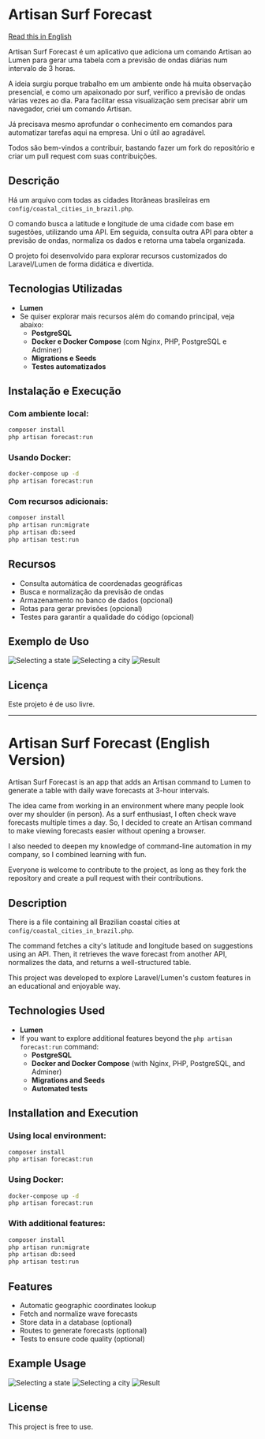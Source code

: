 # Artisan Surf Forecast

[Read this in English](#artisan-surf-forecast-english-version)

Artisan Surf Forecast é um aplicativo que adiciona um comando Artisan ao Lumen para gerar uma tabela com a previsão de ondas diárias num intervalo de 3 horas.

A ideia surgiu porque trabalho em um ambiente onde há muita observação presencial, e como um apaixonado por surf, verifico a previsão de ondas várias vezes ao dia. Para facilitar essa visualização sem precisar abrir um navegador, criei um comando Artisan.

Já precisava mesmo aprofundar o conhecimento em comandos para automatizar tarefas aqui na empresa. Uni o útil ao agradável.

Todos são bem-vindos a contribuir, bastando fazer um fork do repositório e criar um pull request com suas contribuições.

## Descrição

Há um arquivo com todas as cidades litorâneas brasileiras em `config/coastal_cities_in_brazil.php`.

O comando busca a latitude e longitude de uma cidade com base em sugestões, utilizando uma API. Em seguida, consulta outra API para obter a previsão de ondas, normaliza os dados e retorna uma tabela organizada.

O projeto foi desenvolvido para explorar recursos customizados do Laravel/Lumen de forma didática e divertida.

## Tecnologias Utilizadas

- **Lumen**
- Se quiser explorar mais recursos além do comando principal, veja abaixo:
    - **PostgreSQL**
    - **Docker e Docker Compose** (com Nginx, PHP, PostgreSQL e Adminer)
    - **Migrations e Seeds**
    - **Testes automatizados**

## Instalação e Execução

### Com ambiente local:
```sh
composer install
php artisan forecast:run
```

### Usando Docker:
```sh
docker-compose up -d
php artisan forecast:run
```

### Com recursos adicionais:
```sh
composer install
php artisan run:migrate
php artisan db:seed
php artisan test:run
```

## Recursos
- Consulta automática de coordenadas geográficas
- Busca e normalização da previsão de ondas
- Armazenamento no banco de dados (opcional)
- Rotas para gerar previsões (opcional)
- Testes para garantir a qualidade do código (opcional)

## Exemplo de Uso
![Selecting a state](/public/examples/state.png)
![Selecting a city](/public/examples/city.png)
![Result](/public/examples/table.png)

## Licença
Este projeto é de uso livre.

---

# Artisan Surf Forecast (English Version)

Artisan Surf Forecast is an app that adds an Artisan command to Lumen to generate a table with daily wave forecasts at 3-hour intervals.

The idea came from working in an environment where many people look over my shoulder (in person). As a surf enthusiast, I often check wave forecasts multiple times a day. So, I decided to create an Artisan command to make viewing forecasts easier without opening a browser.

I also needed to deepen my knowledge of command-line automation in my company, so I combined learning with fun.

Everyone is welcome to contribute to the project, as long as they fork the repository and create a pull request with their contributions.

## Description

There is a file containing all Brazilian coastal cities at `config/coastal_cities_in_brazil.php`.

The command fetches a city's latitude and longitude based on suggestions using an API. Then, it retrieves the wave forecast from another API, normalizes the data, and returns a well-structured table.

This project was developed to explore Laravel/Lumen's custom features in an educational and enjoyable way.

## Technologies Used

- **Lumen**
- If you want to explore additional features beyond the `php artisan forecast:run` command:
    - **PostgreSQL**
    - **Docker and Docker Compose** (with Nginx, PHP, PostgreSQL, and Adminer)
    - **Migrations and Seeds**
    - **Automated tests**

## Installation and Execution

### Using local environment:
```sh
composer install
php artisan forecast:run
```

### Using Docker:
```sh
docker-compose up -d
php artisan forecast:run
```

### With additional features:
```sh
composer install
php artisan run:migrate
php artisan db:seed
php artisan test:run
```

## Features
- Automatic geographic coordinates lookup
- Fetch and normalize wave forecasts
- Store data in a database (optional)
- Routes to generate forecasts (optional)
- Tests to ensure code quality (optional)

## Example Usage
![Selecting a state](/public/examples/state.png)
![Selecting a city](/public/examples/city.png)
![Result](/public/examples/table.png)

## License
This project is free to use.
